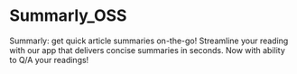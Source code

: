 # Summarly_OSS
Summarly: get quick article summaries on-the-go! Streamline your reading with our app that delivers concise summaries in seconds. Now with ability to Q/A your readings!

